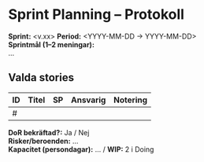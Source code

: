 # Sprint Planning – Protokoll

**Sprint:** <v.xx>  **Period:** <YYYY-MM-DD → YYYY-MM-DD>  
**Sprintmål (1–2 meningar):**  
…

## Valda stories
| ID | Titel | SP | Ansvarig | Notering |
|----|-------|----|----------|---------|
| #  |       |    |          |         |

**DoR bekräftad?:** Ja / Nej  
**Risker/beroenden:** …  
**Kapacitet (persondagar):** … / **WIP:** 2 i Doing
